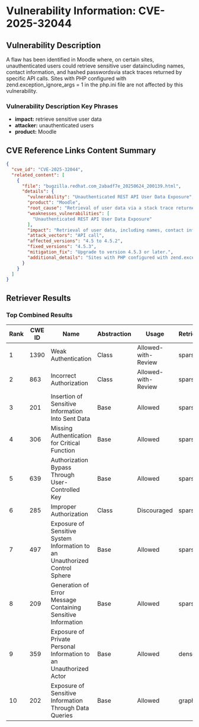 # Vulnerability Information: CVE-2025-32044

## Vulnerability Description
A flaw has been identified in Moodle where, on certain sites, unauthenticated users could retrieve sensitive user dataincluding names, contact information, and hashed passwordsvia stack traces returned by specific API calls. Sites with PHP configured with zend.exception_ignore_args = 1 in the php.ini file are not affected by this vulnerability.

### Vulnerability Description Key Phrases
- **impact:** retrieve sensitive user data
- **attacker:** unauthenticated users
- **product:** Moodle

## CVE Reference Links Content Summary
```json
{
  "cve_id": "CVE-2025-32044",
  "related_content": [
    {
      "file": "bugzilla.redhat.com_2abadf7e_20250624_200139.html",
      "details": {
        "vulnerability": "Unauthenticated REST API User Data Exposure",
        "product": "Moodle",
        "root_cause": "Retrieval of user data via a stack trace returned by an API call.",
        "weaknesses_vulnerabilities": [
          "Unauthenticated REST API User Data Exposure"
        ],
        "impact": "Retrieval of user data, including names, contact information, and hashed passwords.",
        "attack_vectors": "API call",
        "affected_versions": "4.5 to 4.5.2",
        "fixed_versions": "4.5.3",
        "mitigation_fix": "Upgrade to version 4.5.3 or later.",
        "additional_details": "Sites with PHP configured with zend.exception_ignore_args = 1 in the php.ini file are not affected by this vulnerability."
      }
    }
  ]
}
```

## Retriever Results

### Top Combined Results

| Rank | CWE ID | Name | Abstraction | Usage  | Retrievers | Individual Scores |
|------|--------|------|-------------|-------|------------|-------------------|
| 1 | 1390 | Weak Authentication | Class | Allowed-with-Review | sparse | 0.083 |
| 2 | 863 | Incorrect Authorization | Class | Allowed-with-Review | sparse | 0.081 |
| 3 | 201 | Insertion of Sensitive Information Into Sent Data | Base | Allowed | sparse | 0.078 |
| 4 | 306 | Missing Authentication for Critical Function | Base | Allowed | sparse | 0.075 |
| 5 | 639 | Authorization Bypass Through User-Controlled Key | Base | Allowed | sparse | 0.075 |
| 6 | 285 | Improper Authorization | Class | Discouraged | sparse | 0.075 |
| 7 | 497 | Exposure of Sensitive System Information to an Unauthorized Control Sphere | Base | Allowed | sparse | 0.075 |
| 8 | 209 | Generation of Error Message Containing Sensitive Information | Base | Allowed | sparse | 0.074 |
| 9 | 359 | Exposure of Private Personal Information to an Unauthorized Actor | Base | Allowed | dense | 0.539 |
| 10 | 202 | Exposure of Sensitive Information Through Data Queries | Base | Allowed | graph | 0.002 |

